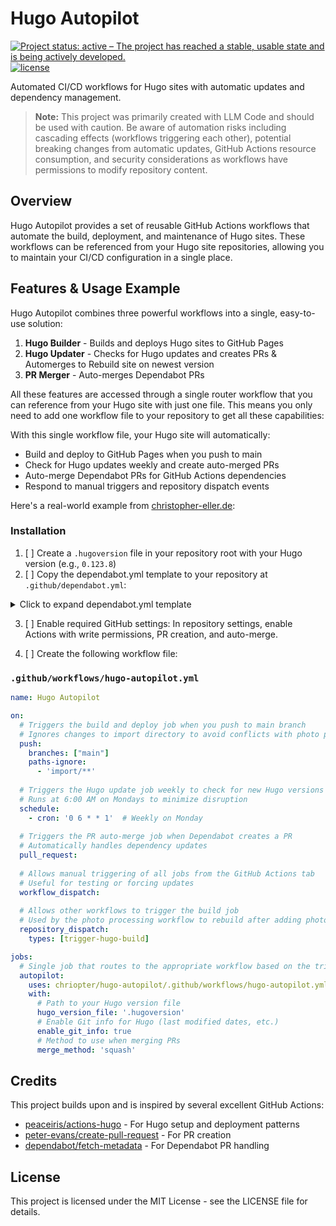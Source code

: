 # Hugo Autopilot

[![Project status: active – The project has reached a stable, usable state and is being actively developed.](https://www.repostatus.org/badges/latest/active.svg)](https://www.repostatus.org/#active)
[![license](https://img.shields.io/github/license/chriopter/hugo-autopilot.svg)](https://github.com/chriopter/hugo-autopilot/blob/main/LICENSE)

Automated CI/CD workflows for Hugo sites with automatic updates and dependency management.

> **Note:** This project was primarily created with LLM Code and should be used with caution. Be aware of automation risks including cascading effects (workflows triggering each other), potential breaking changes from automatic updates, GitHub Actions resource consumption, and security considerations as workflows have permissions to modify repository content.

## Overview

Hugo Autopilot provides a set of reusable GitHub Actions workflows that automate the build, deployment, and maintenance of Hugo sites. These workflows can be referenced from your Hugo site repositories, allowing you to maintain your CI/CD configuration in a single place.

## Features & Usage Example

Hugo Autopilot combines three powerful workflows into a single, easy-to-use solution:

1. **Hugo Builder** - Builds and deploys Hugo sites to GitHub Pages
2. **Hugo Updater** - Checks for Hugo updates and creates PRs & Automerges to Rebuild site on newest version
3. **PR Merger** - Auto-merges Dependabot PRs

All these features are accessed through a single router workflow that you can reference from your Hugo site with just one file. This means you only need to add one workflow file to your repository to get all these capabilities:

With this single workflow file, your Hugo site will automatically:
- Build and deploy to GitHub Pages when you push to main
- Check for Hugo updates weekly and create auto-merged PRs
- Auto-merge Dependabot PRs for GitHub Actions dependencies
- Respond to manual triggers and repository dispatch events

Here's a real-world example from [christopher-eller.de](https://github.com/chriopter/christopher-eller.de):

### Installation

1. [ ] Create a `.hugoversion` file in your repository root with your Hugo version (e.g., `0.123.8`)
2. [ ] Copy the dependabot.yml template to your repository at `.github/dependabot.yml`:

<details>
<summary>Click to expand dependabot.yml template</summary>

```yaml
# Template: dependabot.yml
# Copy this file to your Hugo site repository at .github/dependabot.yml

version: 2
updates:
  # Maintain dependencies for GitHub Actions
  - package-ecosystem: "github-actions"
    directory: "/"
    schedule:
      interval: "weekly"
    # Limit to 5 open pull requests for version updates
    open-pull-requests-limit: 5
    # Add labels to pull requests
    labels:
      - "dependencies"
      - "github-actions"
    # Use custom commit message
    commit-message:
      prefix: "ci"
      include: "scope"
    # Group all updates together
    groups:
      github-actions:
        patterns:
          - "*"

  # Uncomment if using npm in your Hugo site (e.g., for JavaScript processing)
  # - package-ecosystem: "npm"
  #   directory: "/"
  #   schedule:
  #     interval: "monthly"
  #   open-pull-requests-limit: 5
  #   labels:
  #     - "dependencies"
  #     - "npm"
  #   commit-message:
  #     prefix: "build"
  #     include: "scope"
```
</details>

3. [ ] Enable required GitHub settings: In repository settings, enable Actions with write permissions, PR creation, and auto-merge.

4. [ ] Create the following workflow file:

### `.github/workflows/hugo-autopilot.yml`

```yaml
name: Hugo Autopilot

on:
  # Triggers the build and deploy job when you push to main branch
  # Ignores changes to import directory to avoid conflicts with photo processing
  push:
    branches: ["main"]
    paths-ignore:
      - 'import/**'
  
  # Triggers the Hugo update job weekly to check for new Hugo versions
  # Runs at 6:00 AM on Mondays to minimize disruption
  schedule:
    - cron: '0 6 * * 1'  # Weekly on Monday
  
  # Triggers the PR auto-merge job when Dependabot creates a PR
  # Automatically handles dependency updates
  pull_request:
  
  # Allows manual triggering of all jobs from the GitHub Actions tab
  # Useful for testing or forcing updates
  workflow_dispatch:
  
  # Allows other workflows to trigger the build job
  # Used by the photo processing workflow to rebuild after adding photos
  repository_dispatch:
    types: [trigger-hugo-build]

jobs:
  # Single job that routes to the appropriate workflow based on the trigger
  autopilot:
    uses: chriopter/hugo-autopilot/.github/workflows/hugo-autopilot.yml@main
    with:
      # Path to your Hugo version file
      hugo_version_file: '.hugoversion'
      # Enable Git info for Hugo (last modified dates, etc.)
      enable_git_info: true
      # Method to use when merging PRs
      merge_method: 'squash'
```

## Credits

This project builds upon and is inspired by several excellent GitHub Actions:

- [peaceiris/actions-hugo](https://github.com/peaceiris/actions-hugo) - For Hugo setup and deployment patterns
- [peter-evans/create-pull-request](https://github.com/peter-evans/create-pull-request) - For PR creation
- [dependabot/fetch-metadata](https://github.com/dependabot/fetch-metadata) - For Dependabot PR handling

## License

This project is licensed under the MIT License - see the LICENSE file for details.
